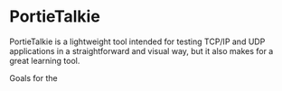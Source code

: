 # PortieTalkie

PortieTalkie is a lightweight tool intended for testing TCP/IP and UDP applications in a straightforward and visual way, but it also makes for a great learning tool.

Goals for the 
